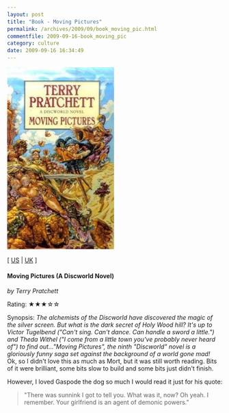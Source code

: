```yaml
---
layout: post
title: "Book - Moving Pictures"
permalink: /archives/2009/09/book_moving_pic.html
commentfile: 2009-09-16-book_moving_pic
category: culture
date: 2009-09-16 16:34:49
---
```


<img class="photo right" src="/assets/images/0552134635.jpg" width="250" alt="Moving Pictures (A Discworld Novel) cover" />

\[ [US](http://www.amazon.com/o/asin/0552134635) | [UK](http://www.amazon.co.uk/o/asin/0552134635) \]

#### Moving Pictures (A Discworld Novel)

<em>by Terry Pratchett</em>

Rating: ★★★☆☆

<div class="book_synopsis" markdown="1">
Synopsis: <em>The alchemists of the Discworld have discovered the magic of the silver screen. But what is the dark secret of Holy Wood hill? It's up to Victor Tugelbend ("Can't sing. Can't dance. Can handle a sword a little.") and Theda Withel ("I come from a little town you've probably never heard of") to find out..."Moving Pictures", the ninth "Discworld" novel is a gloriously funny saga set against the background of a world gone mad!</em>

</div>
Ok, so I didn't love this as much as Mort, but it was still worth reading. Bits of it were brilliant, some bits slow to build and some bits just didn't finish.

However, I loved Gaspode the dog so much I would read it just for his quote:

> "There was sunnink I got to tell you. What was it, now? Oh yeah. I remember. Your girlfriend is an agent of demonic powers."
